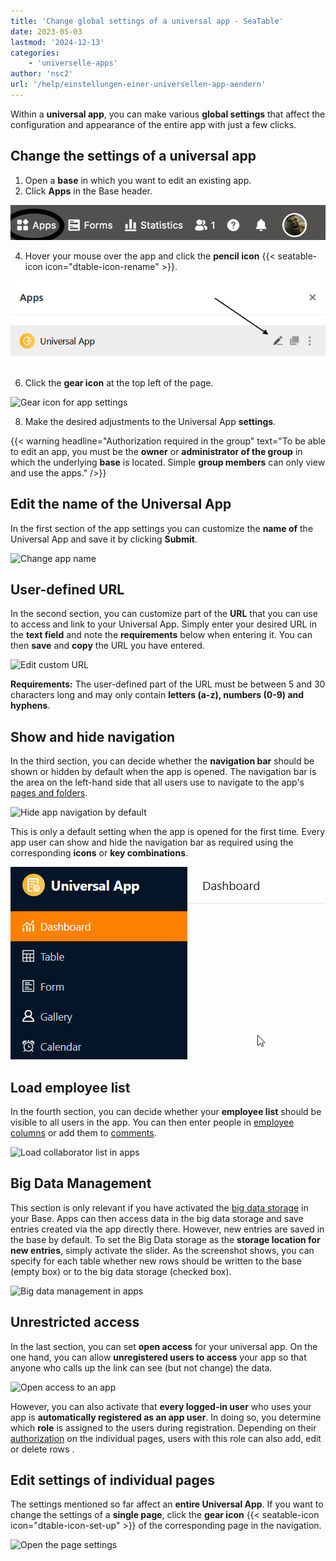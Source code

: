 ```yaml
---
title: 'Change global settings of a universal app - SeaTable'
date: 2023-05-03
lastmod: '2024-12-13'
categories:
    - 'universelle-apps'
author: 'nsc2'
url: '/help/einstellungen-einer-universellen-app-aendern'
---
```


Within a **universal app**, you can make various **global settings** that affect the configuration and appearance of the entire app with just a few clicks.

## Change the settings of a universal app

1. Open a **base** in which you want to edit an existing app.
2. Click **Apps** in the Base header.

![Click Apps in the Base header](images/click-apps-in-the-base-header.jpg)

4. Hover your mouse over the app and click the **pencil icon** {{< seatable-icon icon="dtable-icon-rename" >}}.

![Edit apps](images/Apps-bearbeiten.png)

6. Click the **gear icon** at the top left of the page.

![Gear icon for app settings](https://seatable.io/wp-content/uploads/2023/05/Zahnrad-Symbol-fuer-App-Einstellungen.png)

8. Make the desired adjustments to the Universal App **settings**.

{{< warning  headline="Authorization required in the group"  text="To be able to edit an app, you must be the **owner** or **administrator of the group** in which the underlying **base** is located. Simple **group members** can only view and use the apps." />}}

## Edit the name of the Universal App

In the first section of the app settings you can customize the **name of** the Universal App and save it by clicking **Submit**.

![Change app name](https://seatable.io/wp-content/uploads/2023/05/Change-app-name.png)

## User-defined URL

In the second section, you can customize part of the **URL** that you can use to access and link to your Universal App. Simply enter your desired URL in the **text field** and note the **requirements** below when entering it. You can then **save** and **copy** the URL you have entered.

![Edit custom URL](https://seatable.io/wp-content/uploads/2023/05/Edit-custom-URL.png)

**Requirements:** The user-defined part of the URL must be between 5 and 30 characters long and may only contain **letters (a-z), numbers (0-9) and hyphens**.

## Show and hide navigation

In the third section, you can decide whether the **navigation bar** should be shown or hidden by default when the app is opened. The navigation bar is the area on the left-hand side that all users use to navigate to the app's [pages and folders](https://seatable.io/en/docs/universelle-apps/seiten-und-ordner-in-einer-universellen-app-anlegen-und-verwalten/).

![Hide app navigation by default](https://seatable.io/wp-content/uploads/2023/05/Hide-app-navigation-by-default.png)

This is only a default setting when the app is opened for the first time. Every app user can show and hide the navigation bar as required using the corresponding **icons** or **key combinations**.

![Show and hide navigation](images/Hide-and-show-navigation.gif)

## Load employee list

In the fourth section, you can decide whether your **employee list** should be visible to all users in the app. You can then enter people in [employee columns](https://seatable.io/en/docs/datum-dauer-und-personen/die-spalte-mitarbeiter/) or add them to [comments](https://seatable.io/en/docs/arbeiten-mit-zeilen/zeilen-kommentieren/).

![Load collaborator list in apps](https://seatable.io/wp-content/uploads/2023/05/Load-collaborator-list-in-apps.png)

## Big Data Management

This section is only relevant if you have activated the [big data storage](https://seatable.io/en/docs/big-data/aktivieren-des-big-data-backends-in-einer-base/) in your Base. Apps can then access data in the big data storage and save entries created via the app directly there. However, new entries are saved in the base by default. To set the Big Data storage as the **storage location for new entries**, simply activate the slider. As the screenshot shows, you can specify for each table whether new rows should be written to the base (empty box) or to the big data storage (checked box).

![Big data management in apps](https://seatable.io/wp-content/uploads/2023/05/Big-data-management-in-apps.png)

## Unrestricted access

In the last section, you can set **open access** for your universal app. On the one hand, you can allow **unregistered users to access** your app so that anyone who calls up the link can see (but not change) the data.

![Open access to an app](https://seatable.io/wp-content/uploads/2023/05/Open-access-to-an-app.png)

However, you can also activate that **every logged-in user** who uses your app is **automatically registered as an app user**. In doing so, you determine which **role** is assigned to the users during registration. Depending on their [authorization](https://seatable.io/en/docs/universelle-apps/seitenberechtigungen-in-einer-universellen-app/) on the individual pages, users with this role can also add, edit or delete rows .

## Edit settings of individual pages

The settings mentioned so far affect an **entire Universal App**. If you want to change the settings of a **single page**, click the **gear icon** {{< seatable-icon icon="dtable-icon-set-up" >}} of the corresponding page in the navigation.

![Open the page settings](https://seatable.io/wp-content/uploads/2023/05/page-permissions-universal-app.png)
